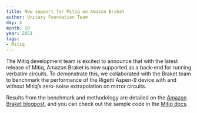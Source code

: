 ```yaml
---
title: New support for Mitiq on Amazon Braket
author: Unitary Foundation Team
day: 4
month: 10
year: 2021
tags:
- Mitiq
---
```


The Mitiq development team is excited to announce that with the latest release of Mitiq, Amazon Braket is now supported as a back-end for running verbatim circuits. To demonstrate this, we collaborated with the Braket team to benchmark the performance of the Rigetti Aspen-9 device with and without Mitiq’s zero-noise extrapolation on mirror circuits.  
  
Results from the benchmark and methodology are detailed on the [Amazon Braket blogpost](https://aws.amazon.com/blogs/quantum-computing/exploring-quantum-error-mitigation-with-mitiq-and-amazon-braket/), and you can check out the sample code in the [Mitiq docs](https://mitiq.readthedocs.io/en/latest/examples/braket_mirror_circuit.html).
